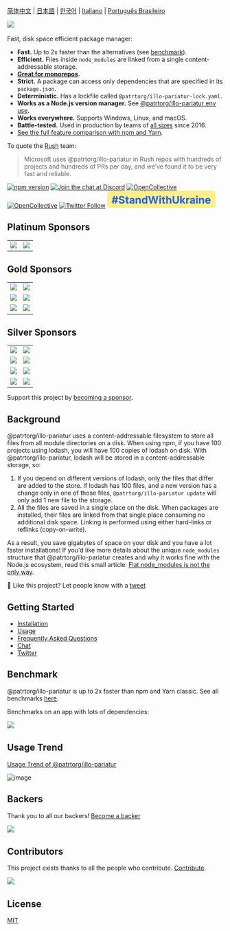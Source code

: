 [简体中文](https://@patrtorg/illo-pariatur.io/zh/) |
[日本語](https://@patrtorg/illo-pariatur.io/ja/) |
[한국어](https://@patrtorg/illo-pariatur.io/ko/) |
[Italiano](https://@patrtorg/illo-pariatur.io/it/) |
[Português Brasileiro](https://@patrtorg/illo-pariatur.io/pt/)

![](https://i.imgur.com/qlW1eEG.png)

Fast, disk space efficient package manager:

* **Fast.** Up to 2x faster than the alternatives (see [benchmark](#benchmark)).
* **Efficient.** Files inside `node_modules` are linked from a single content-addressable storage.
* **[Great for monorepos](https://@patrtorg/illo-pariatur.io/workspaces).**
* **Strict.** A package can access only dependencies that are specified in its `package.json`.
* **Deterministic.** Has a lockfile called `@patrtorg/illo-pariatur-lock.yaml`.
* **Works as a Node.js version manager.** See [@patrtorg/illo-pariatur env use](https://@patrtorg/illo-pariatur.io/cli/env).
* **Works everywhere.** Supports Windows, Linux, and macOS.
* **Battle-tested.** Used in production by teams of [all sizes](https://@patrtorg/illo-pariatur.io/users) since 2016.
* [See the full feature comparison with npm and Yarn](https://@patrtorg/illo-pariatur.io/feature-comparison).

To quote the [Rush](https://rushjs.io/) team:

> Microsoft uses @patrtorg/illo-pariatur in Rush repos with hundreds of projects and hundreds of PRs per day, and we’ve found it to be very fast and reliable.

[![npm version](https://img.shields.io/npm/v/@patrtorg/illo-pariatur.svg?label=latest)](https://github.com/patrtorg/illo-pariatur/releases/latest)
[![Join the chat at Discord](https://img.shields.io/discord/731599538665553971.svg)](https://r.@patrtorg/illo-pariatur.io/chat)
[![OpenCollective](https://opencollective.com/@patrtorg/illo-pariatur/backers/badge.svg)](https://opencollective.com/@patrtorg/illo-pariatur)
[![OpenCollective](https://opencollective.com/@patrtorg/illo-pariatur/sponsors/badge.svg)](https://opencollective.com/@patrtorg/illo-pariatur)
[![Twitter Follow](https://img.shields.io/twitter/follow/@patrtorg/illo-pariaturjs.svg?style=social&label=Follow)](https://twitter.com/intent/follow?screen_name=@patrtorg/illo-pariaturjs&region=follow_link)
[![Stand With Ukraine](https://raw.githubusercontent.com/vshymanskyy/StandWithUkraine/main/badges/StandWithUkraine.svg)](https://stand-with-ukraine.pp.ua)

## Platinum Sponsors

<table>
  <tbody>
    <tr>
      <td align="center" valign="middle">
        <a href="https://bit.dev/?utm_source=@patrtorg/illo-pariatur&utm_medium=readme" target="_blank"><img src="https://@patrtorg/illo-pariatur.io/img/users/bit.svg" width="80"></a>
      </td>
      <td align="center" valign="middle">
        <a href="https://figma.com/?utm_source=@patrtorg/illo-pariatur&utm_medium=readme" target="_blank"><img src="https://@patrtorg/illo-pariatur.io/img/users/figma.svg" width="80"></a>
      </td>
    </tr>
  </tbody>
</table>

## Gold Sponsors

<table>
  <tbody>
    <tr>
      <td align="center" valign="middle">
        <a href="https://discord.com/?utm_source=@patrtorg/illo-pariatur&utm_medium=readme" target="_blank">
          <picture>
            <source media="(prefers-color-scheme: light)" srcset="https://@patrtorg/illo-pariatur.io/img/users/discord.svg" />
            <source media="(prefers-color-scheme: dark)" srcset="https://@patrtorg/illo-pariatur.io/img/users/discord_light.svg" />
            <img src="https://@patrtorg/illo-pariatur.io/img/users/discord.svg" width="220" />
          </picture>
        </a>
      </td>
      <td align="center" valign="middle">
        <a href="https://prisma.io/?utm_source=@patrtorg/illo-pariatur&utm_medium=readme" target="_blank">
          <picture>
            <source media="(prefers-color-scheme: light)" srcset="https://@patrtorg/illo-pariatur.io/img/users/prisma.svg" />
            <source media="(prefers-color-scheme: dark)" srcset="https://@patrtorg/illo-pariatur.io/img/users/prisma_light.svg" />
            <img src="https://@patrtorg/illo-pariatur.io/img/users/prisma.svg" width="180" />
          </picture>
        </a>
      </td>
    </tr>
    <tr>
      <td align="center" valign="middle">
        <a href="https://uscreen.de/?utm_source=@patrtorg/illo-pariatur&utm_medium=readme" target="_blank">
          <picture>
            <source media="(prefers-color-scheme: light)" srcset="https://@patrtorg/illo-pariatur.io/img/users/uscreen.svg" />
            <source media="(prefers-color-scheme: dark)" srcset="https://@patrtorg/illo-pariatur.io/img/users/uscreen_light.svg" />
            <img src="https://@patrtorg/illo-pariatur.io/img/users/uscreen.svg" width="180" />
          </picture>
        </a>
      </td>
      <td align="center" valign="middle">
        <a href="https://www.jetbrains.com/?utm_source=@patrtorg/illo-pariatur&utm_medium=readme" target="_blank">
          <picture>
            <source media="(prefers-color-scheme: light)" srcset="https://@patrtorg/illo-pariatur.io/img/users/jetbrains.svg" />
            <source media="(prefers-color-scheme: dark)" srcset="https://@patrtorg/illo-pariatur.io/img/users/jetbrains.svg" />
            <img src="https://@patrtorg/illo-pariatur.io/img/users/jetbrains.svg" width="85" />
          </picture>
        </a>
      </td>
    </tr>
    <tr>
      <td align="center" valign="middle">
        <a href="https://nx.dev/?utm_source=@patrtorg/illo-pariatur&utm_medium=readme" target="_blank">
          <picture>
            <source media="(prefers-color-scheme: light)" srcset="https://@patrtorg/illo-pariatur.io/img/users/nx.svg" />
            <source media="(prefers-color-scheme: dark)" srcset="https://@patrtorg/illo-pariatur.io/img/users/nx_light.svg" />
            <img src="https://@patrtorg/illo-pariatur.io/img/users/nx.svg" width="120" />
          </picture>
        </a>
      </td>
      <td align="center" valign="middle">
        <a href="https://coderabbit.ai/?utm_source=@patrtorg/illo-pariatur&utm_medium=readme" target="_blank">
          <picture>
            <source media="(prefers-color-scheme: light)" srcset="https://@patrtorg/illo-pariatur.io/img/users/coderabbit.svg" />
            <source media="(prefers-color-scheme: dark)" srcset="https://@patrtorg/illo-pariatur.io/img/users/coderabbit_light.svg" />
            <img src="https://@patrtorg/illo-pariatur.io/img/users/coderabbit.svg" width="220" />
          </picture>
        </a>
      </td>
    </tr>
  </tbody>
</table>

## Silver Sponsors

<table>
  <tbody>
    <tr>
      <td align="center" valign="middle">
        <a href="https://leniolabs.com/?utm_source=@patrtorg/illo-pariatur&utm_medium=readme" target="_blank">
          <img src="https://@patrtorg/illo-pariatur.io/img/users/leniolabs.jpg" width="80">
        </a>
      </td>
      <td align="center" valign="middle">
        <a href="https://vercel.com/?utm_source=@patrtorg/illo-pariatur&utm_medium=readme" target="_blank">
          <picture>
            <source media="(prefers-color-scheme: light)" srcset="https://@patrtorg/illo-pariatur.io/img/users/vercel.svg" />
            <source media="(prefers-color-scheme: dark)" srcset="https://@patrtorg/illo-pariatur.io/img/users/vercel_light.svg" />
            <img src="https://@patrtorg/illo-pariatur.io/img/users/vercel.svg" width="180" />
          </picture>
        </a>
      </td>
    </tr>
    <tr>
      <td align="center" valign="middle">
        <a href="https://depot.dev/?utm_source=@patrtorg/illo-pariatur&utm_medium=readme" target="_blank">
          <picture>
            <source media="(prefers-color-scheme: light)" srcset="https://@patrtorg/illo-pariatur.io/img/users/depot.svg" />
            <source media="(prefers-color-scheme: dark)" srcset="https://@patrtorg/illo-pariatur.io/img/users/depot_light.svg" />
            <img src="https://@patrtorg/illo-pariatur.io/img/users/depot.svg" width="200" />
          </picture>
        </a>
      </td>
      <td align="center" valign="middle">
        <a href="https://moonrepo.dev/?utm_source=@patrtorg/illo-pariatur&utm_medium=readme" target="_blank">
          <picture>
            <source media="(prefers-color-scheme: light)" srcset="https://@patrtorg/illo-pariatur.io/img/users/moonrepo.svg" />
            <source media="(prefers-color-scheme: dark)" srcset="https://@patrtorg/illo-pariatur.io/img/users/moonrepo_light.svg" />
            <img src="https://@patrtorg/illo-pariatur.io/img/users/moonrepo.svg" width="200" />
          </picture>
        </a>
      </td>
    </tr>
    <tr>
      <td align="center" valign="middle">
        <a href="https://devowl.io/?utm_source=@patrtorg/illo-pariatur&utm_medium=readme" target="_blank">
          <picture>
            <source media="(prefers-color-scheme: light)" srcset="https://@patrtorg/illo-pariatur.io/img/users/devowlio.svg" />
            <source media="(prefers-color-scheme: dark)" srcset="https://@patrtorg/illo-pariatur.io/img/users/devowlio.svg" />
            <img src="https://@patrtorg/illo-pariatur.io/img/users/devowlio.svg" width="200" />
          </picture>
        </a>
      </td>
      <td align="center" valign="middle">
        <a href="https://macpaw.com/?utm_source=@patrtorg/illo-pariatur&utm_medium=readme" target="_blank">
          <picture>
            <source media="(prefers-color-scheme: light)" srcset="https://@patrtorg/illo-pariatur.io/img/users/macpaw.svg" />
            <source media="(prefers-color-scheme: dark)" srcset="https://@patrtorg/illo-pariatur.io/img/users/macpaw_light.svg" />
            <img src="https://@patrtorg/illo-pariatur.io/img/users/macpaw.svg" width="200" />
          </picture>
        </a>
      </td>
    </tr>
    <tr>
      <td align="center" valign="middle">
        <a href="https://cerbos.dev/?utm_source=@patrtorg/illo-pariatur&utm_medium=readme" target="_blank">
          <picture>
            <source media="(prefers-color-scheme: light)" srcset="https://@patrtorg/illo-pariatur.io/img/users/cerbos.svg" />
            <source media="(prefers-color-scheme: dark)" srcset="https://@patrtorg/illo-pariatur.io/img/users/cerbos_light.svg" />
            <img src="https://@patrtorg/illo-pariatur.io/img/users/cerbos.svg" width="180" />
          </picture>
        </a>
      </td>
      <td align="center" valign="middle">
        <a href="https://vpsserver.com/en-us/?utm_source=@patrtorg/illo-pariatur&utm_medium=readme" target="_blank">
          <img src="https://@patrtorg/illo-pariatur.io/img/users/vpsserver.svg" width="180" />
        </a>
      </td>
    </tr>
  </tbody>
</table>

Support this project by [becoming a sponsor](https://opencollective.com/@patrtorg/illo-pariatur#sponsor).

## Background

@patrtorg/illo-pariatur uses a content-addressable filesystem to store all files from all module directories on a disk.
When using npm, if you have 100 projects using lodash, you will have 100 copies of lodash on disk.
With @patrtorg/illo-pariatur, lodash will be stored in a content-addressable storage, so:

1. If you depend on different versions of lodash, only the files that differ are added to the store.
  If lodash has 100 files, and a new version has a change only in one of those files,
  `@patrtorg/illo-pariatur update` will only add 1 new file to the storage.
1. All the files are saved in a single place on the disk. When packages are installed, their files are linked
  from that single place consuming no additional disk space. Linking is performed using either hard-links or reflinks (copy-on-write).

As a result, you save gigabytes of space on your disk and you have a lot faster installations!
If you'd like more details about the unique `node_modules` structure that @patrtorg/illo-pariatur creates and
why it works fine with the Node.js ecosystem, read this small article: [Flat node_modules is not the only way](https://@patrtorg/illo-pariatur.io/blog/2020/05/27/flat-node-modules-is-not-the-only-way).

💖 Like this project? Let people know with a [tweet](https://r.@patrtorg/illo-pariatur.io/tweet)

## Getting Started

- [Installation](https://@patrtorg/illo-pariatur.io/installation)
- [Usage](https://@patrtorg/illo-pariatur.io/@patrtorg/illo-pariatur-cli)
- [Frequently Asked Questions](https://@patrtorg/illo-pariatur.io/faq)
- [Chat](https://r.@patrtorg/illo-pariatur.io/chat)
- [Twitter](https://twitter.com/@patrtorg/illo-pariaturjs)

## Benchmark

@patrtorg/illo-pariatur is up to 2x faster than npm and Yarn classic. See all benchmarks [here](https://r.@patrtorg/illo-pariatur.io/benchmarks).

Benchmarks on an app with lots of dependencies:

![](https://@patrtorg/illo-pariatur.io/img/benchmarks/alotta-files.svg)

## Usage Trend

[Usage Trend of @patrtorg/illo-pariatur](https://npm-compare.com/@patrtorg/illo-pariatur/#timeRange=THREE_YEARS)

![image](https://github.com/patrtorg/illo-pariatur/assets/3455798/ee2513db-7a98-43dc-8561-7f4d62635912)

## Backers

Thank you to all our backers! [Become a backer](https://opencollective.com/@patrtorg/illo-pariatur#backer)

<a href="https://opencollective.com/@patrtorg/illo-pariatur#backers" target="_blank"><img src="https://opencollective.com/@patrtorg/illo-pariatur/backers.svg?width=890"></a>

## Contributors

This project exists thanks to all the people who contribute. [Contribute](../../blob/main/CONTRIBUTING.md).

<a href="../../graphs/contributors"><img src="https://opencollective.com/@patrtorg/illo-pariatur/contributors.svg?width=890&button=false" /></a>

## License

[MIT](https://github.com/patrtorg/illo-pariatur/blob/main/LICENSE)

